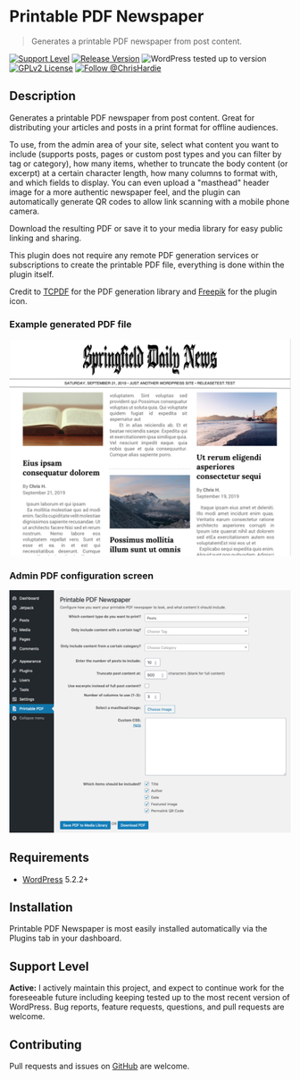 # Printable PDF Newspaper

> Generates a printable PDF newspaper from post content.

[![Support Level](https://img.shields.io/badge/support-active-green.svg)](#support-level) [![Release Version](https://img.shields.io/github/tag/ChrisHardie/printable-pdf-newspaper.svg?label=release)](https://github.com/ChrisHardie/printable-pdf-newspaper/releases/latest) ![WordPress tested up to version](https://img.shields.io/wordpress/plugin/tested/printable-pdf-newspaper) [![GPLv2 License](https://img.shields.io/github/license/ChrisHardie/printable-pdf-newspaper.svg)](https://github.com/ChrisHardie/printable-pdf-newspaper/blob/master/LICENSE) [![Follow @ChrisHardie](https://img.shields.io/mastodon/follow/000337759)](https://mastodon.social/@ChrisHardie)

## Description

Generates a printable PDF newspaper from post content. Great for distributing your articles and posts in a print format for offline audiences.

To use, from the admin area of your site, select what content you want to include (supports posts, pages or custom post types and you can filter by tag or category), how many items, whether to truncate the body content (or excerpt) at a certain character length, how many columns to format with, and which fields to display. You can even upload a "masthead" header image for a more authentic newspaper feel, and the plugin can automatically generate QR codes to allow link scanning with a mobile phone camera.

Download the resulting PDF or save it to your media library for easy public linking and sharing.

This plugin does not require any remote PDF generation services or subscriptions to create the printable PDF file, everything is done within the plugin itself.

Credit to [TCPDF](https://tcpdf.org) for the PDF generation library and [Freepik](https://www.flaticon.com/authors/freepik) for the plugin icon.

### Example generated PDF file

![Example generated PDF file](.wordpress-org/screenshot-1.png)

### Admin PDF configuration screen

![Admin PDF configuration screen](.wordpress-org/screenshot-2.png)

## Requirements

* [WordPress](http://wordpress.org) 5.2.2+

## Installation

Printable PDF Newspaper is most easily installed automatically via the Plugins tab in your dashboard.

## Support Level

**Active:** I actively maintain this project, and expect to continue work for the foreseeable future including keeping tested up to the most recent version of WordPress.  Bug reports, feature requests, questions, and pull requests are welcome.

## Contributing

Pull requests and issues on [GitHub](https://github.com/ChrisHardie/printable-pdf-newspaper) are welcome.
